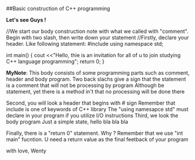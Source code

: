 ##Basic construction of C++ programming

**Let's see Guys !**

//We start our body construction note with what we called  with "comment". Begin with two slash, then write down your statement
//Firstly, declare your header. Like following statement:
#include <iostream>
using namespace std;

int main()
{
  cout <<"Hello, thie is an invitation for all of u to join studying C++ language programming";
  return 0;
}



__MyNote__:
This body consists of some programming parts such as comment, header and body program.
Two back slachs give a sign that the statement is a comment that will not be processing by program
Although be statement, yet there is a method in't that no processing will be done there

Second, you will look a header that begins with # sign
Remember that include is one of keywords of C++ library
The "using namesapce std" must declare in your program if you utilize I/O instructions
Third, we look the body program
Just a simple state, hello bla bla bla

Finally, there is a "return 0" statement. Why ? Remember that we use "int main" fucntion. U need a return value as the final feetback of your program


with love,
Wenty





